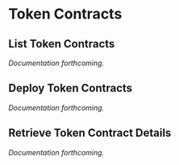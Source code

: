 # Token Contracts

## List Token Contracts

<i>Documentation forthcoming.</i>


## Deploy Token Contracts

<i>Documentation forthcoming.</i>


## Retrieve Token Contract Details

<i>Documentation forthcoming.</i>
